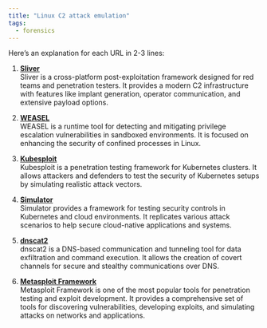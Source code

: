 ```yaml
---
title: "Linux C2 attack emulation"
tags:
  - forensics
---
```


Here’s an explanation for each URL in 2-3 lines:

1. **[Sliver](https://github.com/BishopFox/sliver)**  
   Sliver is a cross-platform post-exploitation framework designed for red teams and penetration testers. It provides a modern C2 infrastructure with features like implant generation, operator communication, and extensive payload options.

2. **[WEASEL](https://github.com/facebookincubator/WEASEL)**  
   WEASEL is a runtime tool for detecting and mitigating privilege escalation vulnerabilities in sandboxed environments. It is focused on enhancing the security of confined processes in Linux.

3. **[Kubesploit](https://github.com/cyberark/kubesploit)**  
   Kubesploit is a penetration testing framework for Kubernetes clusters. It allows attackers and defenders to test the security of Kubernetes setups by simulating realistic attack vectors.

4. **[Simulator](https://github.com/controlplaneio/simulator)**  
   Simulator provides a framework for testing security controls in Kubernetes and cloud environments. It replicates various attack scenarios to help secure cloud-native applications and systems.

5. **[dnscat2](https://github.com/iagox86/dnscat2)**  
   dnscat2 is a DNS-based communication and tunneling tool for data exfiltration and command execution. It allows the creation of covert channels for secure and stealthy communications over DNS.

6. **[Metasploit Framework](https://github.com/rapid7/metasploit-framework)**  
   Metasploit Framework is one of the most popular tools for penetration testing and exploit development. It provides a comprehensive set of tools for discovering vulnerabilities, developing exploits, and simulating attacks on networks and applications.
